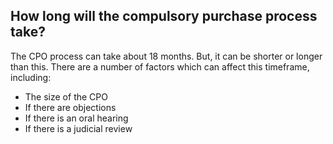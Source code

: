 ##  How long will the compulsory purchase process take?

The CPO process can take about 18 months. But, it can be shorter or longer
than this. There are a number of factors which can affect this timeframe,
including:

  * The size of the CPO 
  * If there are objections 
  * If there is an oral hearing 
  * If there is a judicial review 
